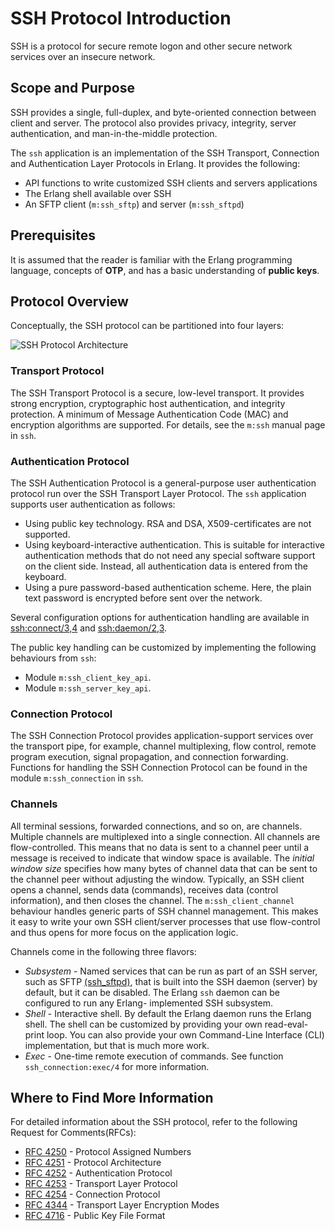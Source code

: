 <!--
%CopyrightBegin%

Copyright Ericsson AB 2023-2024. All Rights Reserved.

Licensed under the Apache License, Version 2.0 (the "License");
you may not use this file except in compliance with the License.
You may obtain a copy of the License at

    http://www.apache.org/licenses/LICENSE-2.0

Unless required by applicable law or agreed to in writing, software
distributed under the License is distributed on an "AS IS" BASIS,
WITHOUT WARRANTIES OR CONDITIONS OF ANY KIND, either express or implied.
See the License for the specific language governing permissions and
limitations under the License.

%CopyrightEnd%
-->
# SSH Protocol Introduction

SSH is a protocol for secure remote logon and other secure network services over
an insecure network.

## Scope and Purpose

SSH provides a single, full-duplex, and byte-oriented connection between client
and server. The protocol also provides privacy, integrity, server
authentication, and man-in-the-middle protection.

The `ssh` application is an implementation of the SSH Transport, Connection and
Authentication Layer Protocols in Erlang. It provides the following:

- API functions to write customized SSH clients and servers applications
- The Erlang shell available over SSH
- An SFTP client (`m:ssh_sftp`) and server (`m:ssh_sftpd`)

## Prerequisites

It is assumed that the reader is familiar with the Erlang programming language,
concepts of **OTP**, and has a basic understanding of **public keys**.

## Protocol Overview

Conceptually, the SSH protocol can be partitioned into four layers:

![SSH Protocol Architecture](assets/SSH_protocols.png "SSH Protocol Architecture")

### Transport Protocol

The SSH Transport Protocol is a secure, low-level transport. It provides strong
encryption, cryptographic host authentication, and integrity protection. A
minimum of Message Authentication Code (MAC) and encryption algorithms are
supported. For details, see the `m:ssh` manual page in `ssh`.

### Authentication Protocol

The SSH Authentication Protocol is a general-purpose user authentication
protocol run over the SSH Transport Layer Protocol. The `ssh` application
supports user authentication as follows:

- Using public key technology. RSA and DSA, X509-certificates are not supported.
- Using keyboard-interactive authentication. This is suitable for interactive
  authentication methods that do not need any special software support on the
  client side. Instead, all authentication data is entered from the keyboard.
- Using a pure password-based authentication scheme. Here, the plain text
  password is encrypted before sent over the network.

Several configuration options for authentication handling are available in
[ssh:connect/3,4](`ssh:connect/3`) and [ssh:daemon/2,3](`ssh:daemon/2`).

The public key handling can be customized by implementing the following
behaviours from `ssh`:

- Module `m:ssh_client_key_api`.
- Module `m:ssh_server_key_api`.

### Connection Protocol

The SSH Connection Protocol provides application-support services over the
transport pipe, for example, channel multiplexing, flow control, remote program
execution, signal propagation, and connection forwarding. Functions for handling
the SSH Connection Protocol can be found in the module `m:ssh_connection` in
`ssh`.

### Channels

All terminal sessions, forwarded connections, and so on, are channels. Multiple
channels are multiplexed into a single connection. All channels are
flow-controlled. This means that no data is sent to a channel peer until a
message is received to indicate that window space is available. The _initial
window size_ specifies how many bytes of channel data that can be sent to the
channel peer without adjusting the window. Typically, an SSH client opens a
channel, sends data (commands), receives data (control information), and then
closes the channel. The `m:ssh_client_channel` behaviour handles generic parts
of SSH channel management. This makes it easy to write your own SSH
client/server processes that use flow-control and thus opens for more focus on
the application logic.

Channels come in the following three flavors:

- _Subsystem_ \- Named services that can be run as part of an SSH server, such
  as SFTP [(ssh_sftpd)](`m:ssh_sftpd`), that is built into the SSH daemon
  (server) by default, but it can be disabled. The Erlang `ssh` daemon can be
  configured to run any Erlang- implemented SSH subsystem.
- _Shell_ \- Interactive shell. By default the Erlang daemon runs the Erlang
  shell. The shell can be customized by providing your own read-eval-print loop.
  You can also provide your own Command-Line Interface (CLI) implementation, but
  that is much more work.
- _Exec_ \- One-time remote execution of commands. See function
  `ssh_connection:exec/4` for more information.

## Where to Find More Information

For detailed information about the SSH protocol, refer to the following Request
for Comments(RFCs):

- [RFC 4250](http://www.ietf.org/rfc/rfc4250.txt) \- Protocol Assigned Numbers
- [RFC 4251](http://www.ietf.org/rfc/rfc4251.txt) \- Protocol Architecture
- [RFC 4252](http://www.ietf.org/rfc/rfc4252.txt) \- Authentication Protocol
- [RFC 4253](http://www.ietf.org/rfc/rfc4253.txt) \- Transport Layer Protocol
- [RFC 4254](http://www.ietf.org/rfc/rfc4254.txt) \- Connection Protocol
- [RFC 4344](http://www.ietf.org/rfc/rfc4344.txt) \- Transport Layer Encryption
  Modes
- [RFC 4716](http://www.ietf.org/rfc/rfc4716.txt) \- Public Key File Format
